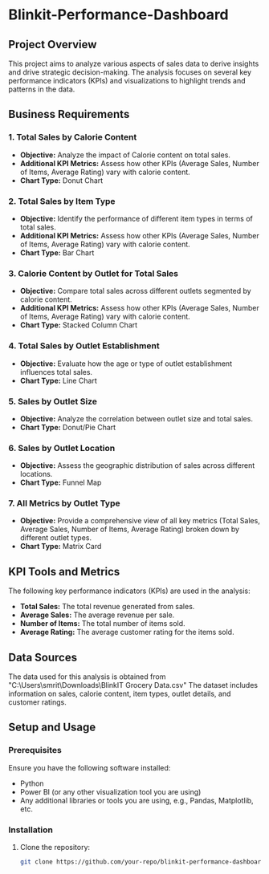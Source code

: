 # Blinkit-Performance-Dashboard

## Project Overview

This project aims to analyze various aspects of sales data to derive insights and drive strategic decision-making. The analysis focuses on several key performance indicators (KPIs) and visualizations to highlight trends and patterns in the data.

## Business Requirements

### 1. Total Sales by Calorie Content

- **Objective:** Analyze the impact of Calorie content on total sales.
- **Additional KPI Metrics:** Assess how other KPIs (Average Sales, Number of Items, Average Rating) vary with calorie content.
- **Chart Type:** Donut Chart

### 2. Total Sales by Item Type

- **Objective:** Identify the performance of different item types in terms of total sales.
- **Additional KPI Metrics:** Assess how other KPIs (Average Sales, Number of Items, Average Rating) vary with calorie content.
- **Chart Type:** Bar Chart

### 3. Calorie Content by Outlet for Total Sales

- **Objective:** Compare total sales across different outlets segmented by calorie content.
- **Additional KPI Metrics:** Assess how other KPIs (Average Sales, Number of Items, Average Rating) vary with calorie content.
- **Chart Type:** Stacked Column Chart

### 4. Total Sales by Outlet Establishment

- **Objective:** Evaluate how the age or type of outlet establishment influences total sales.
- **Chart Type:** Line Chart

### 5. Sales by Outlet Size

- **Objective:** Analyze the correlation between outlet size and total sales.
- **Chart Type:** Donut/Pie Chart

### 6. Sales by Outlet Location

- **Objective:** Assess the geographic distribution of sales across different locations.
- **Chart Type:** Funnel Map

### 7. All Metrics by Outlet Type

- **Objective:** Provide a comprehensive view of all key metrics (Total Sales, Average Sales, Number of Items, Average Rating) broken down by different outlet types.
- **Chart Type:** Matrix Card

## KPI Tools and Metrics

The following key performance indicators (KPIs) are used in the analysis:

- **Total Sales:** The total revenue generated from sales.
- **Average Sales:** The average revenue per sale.
- **Number of Items:** The total number of items sold.
- **Average Rating:** The average customer rating for the items sold.

## Data Sources

The data used for this analysis is obtained from "C:\Users\smrit\Downloads\BlinkIT Grocery Data.csv" The dataset includes information on sales, calorie content, item types, outlet details, and customer ratings.

## Setup and Usage

### Prerequisites

Ensure you have the following software installed:

- Python 
- Power BI (or any other visualization tool you are using)
- Any additional libraries or tools you are using, e.g., Pandas, Matplotlib, etc.

### Installation

1. Clone the repository:
   ```bash
   git clone https://github.com/your-repo/blinkit-performance-dashboard.git

   

